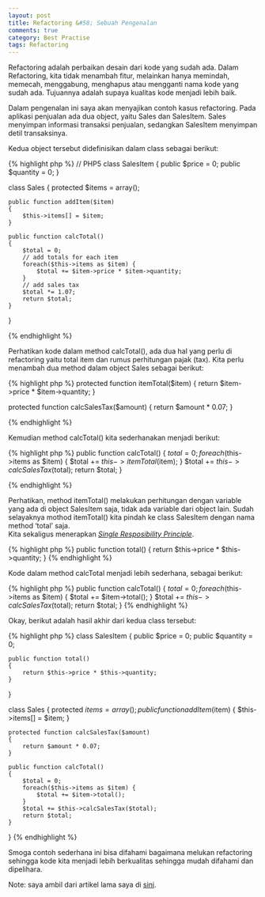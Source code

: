 ```yaml
---
layout: post
title: Refactoring &#58; Sebuah Pengenalan
comments: true
category: Best Practise
tags: Refactoring
---
```


Refactoring adalah perbaikan desain dari kode yang sudah ada.
Dalam Refactoring, kita tidak menambah fitur, melainkan hanya memindah,
memecah, menggabung, menghapus atau mengganti nama kode yang sudah ada.
Tujuannya adalah supaya kualitas kode menjadi lebih baik.

Dalam pengenalan ini saya akan menyajikan contoh kasus refactoring.
Pada aplikasi penjualan ada dua object, yaitu Sales dan SalesItem.
Sales menyimpan informasi transaksi penjualan, sedangkan SalesItem menyimpan detil transaksinya.

Kedua object tersebut didefinisikan dalam class sebagai berikut:

{% highlight php %}
// PHP5
class SalesItem {
    public $price = 0;
    public $quantity = 0;
}


class Sales {
    protected $items = array();

    public function addItem($item)
    {
        $this->items[] = $item;
    }

    public function calcTotal()
    {
        $total = 0;
        // add totals for each item
        foreach($this->items as $item) {
            $total += $item->price * $item->quantity;
        }
        // add sales tax
        $total *= 1.07;
        return $total;
    }
}

{% endhighlight %}

Perhatikan kode dalam method calcTotal(), ada dua hal yang perlu di refactoring yaitu total item dan rumus  perhitungan pajak (tax). Kita perlu menambah dua method dalam object Sales sebagai berikut:

{% highlight php %}
protected function itemTotal($item)
{
    return $item->price * $item->quantity;
}

protected function calcSalesTax($amount)
{
    return $amount * 0.07;
}

{% endhighlight %}

Kemudian method calcTotal() kita sederhanakan menjadi berikut:

{% highlight php %}
public function calcTotal()
{
    $total = 0;
    foreach($this->items as $item) {
        $total += $this->itemTotal($item);
    }
    $total += $this->calcSalesTax($total);
    return $total;
}

{% endhighlight %}

Perhatikan, method itemTotal() melakukan perhitungan dengan variable yang ada di object SalesItem saja, tidak ada variable dari object lain.
Sudah selayaknya mothod itemTotal() kita pindah ke class SalesItem dengan nama method ‘total’ saja.  
Kita sekaligus menerapkan <i>[Single Resposibility Principle](https://en.wikipedia.org/wiki/Single_responsibility_principle)</i>.

{% highlight php %}
public function total()
{
    return $this->price * $this->quantity;
}
{% endhighlight %}

Kode dalam method calcTotal menjadi lebih sederhana, sebagai berikut:

{% highlight php %}
public function calcTotal()
{
    $total = 0;
    foreach($this->items as $item) {
        $total += $item->total();
    }
    $total += $this->calcSalesTax($total);
    return $total;
}
{% endhighlight %}

Okay, berikut adalah hasil akhir dari kedua class tersebut:

{% highlight php %}
class SalesItem {
    public $price = 0;
    public $quantity = 0;

    public function total()
    {
        return $this->price * $this->quantity;
    }
}

class Sales {
    protected $items = array();
    public function addItem($item)
    {
        $this->items[] = $item;
    }

    protected function calcSalesTax($amount)
    {
        return $amount * 0.07;
    }

    public function calcTotal()
    {
        $total = 0;
        foreach($this->items as $item) {
            $total += $item->total();
        }
        $total += $this->calcSalesTax($total);
        return $total;
    }
}
{% endhighlight %}

Smoga contoh sederhana ini bisa difahami bagaimana melukan refactoring sehingga kode kita menjadi lebih berkualitas sehingga mudah difahami dan dipelihara.

Note: saya ambil dari artikel lama saya di [sini](https://web.archive.org/web/20090410083802/http://www.thephpenterprise.com/2009/04/02/refactoring-sebuah-pengenalan/).